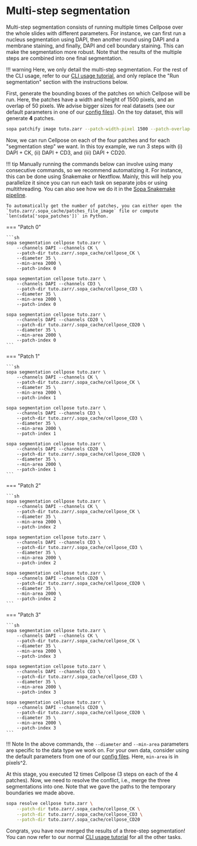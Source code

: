 # Multi-step segmentation

Multi-step segmentation consists of running multiple times Cellpose over the whole slides with different parameters. For instance, we can first run a nucleus segmentation using DAPI, then another round using DAPI and a membrane staining, and finally, DAPI and cell boundary staining. This can make the segmentation more robust. Note that the results of the multiple steps are combined into one final segmentation.

!!! warning
    Here, we only detail the multi-step segmentation. For the rest of the CLI usage, refer to our [CLI usage tutorial](../cli_usage), and only replace the "Run segmentation" section with the instructions below.

First, generate the bounding boxes of the patches on which Cellpose will be run. Here, the patches have a width and height of 1500 pixels, and an overlap of 50 pixels. We advise bigger sizes for real datasets (see our default parameters in one of our [config files](https://github.com/gustaveroussy/sopa/tree/master/workflow/config)). On the toy dataset, this will generate **4** patches.

```sh
sopa patchify image tuto.zarr --patch-width-pixel 1500 --patch-overlap-pixel 50
```

Now, we can run Cellpose on each of the four patches and for each "segmentation step" we want. In this toy example, we run 3 steps with (i) DAPI + CK, (ii) DAPI + CD3, and (iii) DAPI + CD20.

!!! tip
    Manually running the commands below can involve using many consecutive commands, so we recommend automatizing it. For instance, this can be done using Snakemake or Nextflow. Mainly, this will help you parallelize it since you can run each task on separate jobs or using multithreading. You can also see how we do it in the [Sopa Snakemake pipeline](https://github.com/gustaveroussy/sopa/blob/master/workflow/Snakefile).

    To automatically get the number of patches, you can either open the `tuto.zarr/.sopa_cache/patches_file_image` file or compute `len(sdata['sopa_patches'])` in Python.

=== "Patch 0"

    ```sh
    sopa segmentation cellpose tuto.zarr \
        --channels DAPI --channels CK \
        --patch-dir tuto.zarr/.sopa_cache/cellpose_CK \
        --diameter 35 \
        --min-area 2000 \
        --patch-index 0

    sopa segmentation cellpose tuto.zarr \
        --channels DAPI --channels CD3 \
        --patch-dir tuto.zarr/.sopa_cache/cellpose_CD3 \
        --diameter 35 \
        --min-area 2000 \
        --patch-index 0

    sopa segmentation cellpose tuto.zarr \
        --channels DAPI --channels CD20 \
        --patch-dir tuto.zarr/.sopa_cache/cellpose_CD20 \
        --diameter 35 \
        --min-area 2000 \
        --patch-index 0
    ```
=== "Patch 1"

    ```sh
    sopa segmentation cellpose tuto.zarr \
        --channels DAPI --channels CK \
        --patch-dir tuto.zarr/.sopa_cache/cellpose_CK \
        --diameter 35 \
        --min-area 2000 \
        --patch-index 1

    sopa segmentation cellpose tuto.zarr \
        --channels DAPI --channels CD3 \
        --patch-dir tuto.zarr/.sopa_cache/cellpose_CD3 \
        --diameter 35 \
        --min-area 2000 \
        --patch-index 1

    sopa segmentation cellpose tuto.zarr \
        --channels DAPI --channels CD20 \
        --patch-dir tuto.zarr/.sopa_cache/cellpose_CD20 \
        --diameter 35 \
        --min-area 2000 \
        --patch-index 1
    ```
=== "Patch 2"

    ```sh
    sopa segmentation cellpose tuto.zarr \
        --channels DAPI --channels CK \
        --patch-dir tuto.zarr/.sopa_cache/cellpose_CK \
        --diameter 35 \
        --min-area 2000 \
        --patch-index 2

    sopa segmentation cellpose tuto.zarr \
        --channels DAPI --channels CD3 \
        --patch-dir tuto.zarr/.sopa_cache/cellpose_CD3 \
        --diameter 35 \
        --min-area 2000 \
        --patch-index 2

    sopa segmentation cellpose tuto.zarr \
        --channels DAPI --channels CD20 \
        --patch-dir tuto.zarr/.sopa_cache/cellpose_CD20 \
        --diameter 35 \
        --min-area 2000 \
        --patch-index 2
    ```
=== "Patch 3"

    ```sh
    sopa segmentation cellpose tuto.zarr \
        --channels DAPI --channels CK \
        --patch-dir tuto.zarr/.sopa_cache/cellpose_CK \
        --diameter 35 \
        --min-area 2000 \
        --patch-index 3

    sopa segmentation cellpose tuto.zarr \
        --channels DAPI --channels CD3 \
        --patch-dir tuto.zarr/.sopa_cache/cellpose_CD3 \
        --diameter 35 \
        --min-area 2000 \
        --patch-index 3

    sopa segmentation cellpose tuto.zarr \
        --channels DAPI --channels CD20 \
        --patch-dir tuto.zarr/.sopa_cache/cellpose_CD20 \
        --diameter 35 \
        --min-area 2000 \
        --patch-index 3
    ```

!!! Note
    In the above commands, the `--diameter` and `--min-area` parameters are specific to the data type we work on. For your own data, consider using the default parameters from one of our [config files](https://github.com/gustaveroussy/sopa/tree/master/workflow/config). Here, `min-area` is in pixels^2.

At this stage, you executed 12 times Cellpose (3 steps on each of the 4 patches). Now, we need to resolve the conflict, i.e., merge the three segmentations into one. Note that we gave the paths to the temporary boundaries we made above.
```sh
sopa resolve cellpose tuto.zarr \
    --patch-dir tuto.zarr/.sopa_cache/cellpose_CK \
    --patch-dir tuto.zarr/.sopa_cache/cellpose_CD3 \
    --patch-dir tuto.zarr/.sopa_cache/cellpose_CD20
```

Congrats, you have now merged the results of a three-step segmentation! You can now refer to our normal [CLI usage tutorial](../cli_usage) for all the other tasks.
